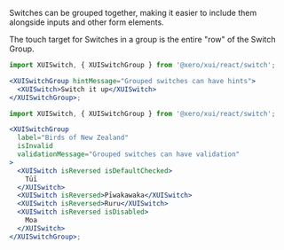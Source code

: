 Switches can be grouped together, making it easier to include them alongside inputs and other form elements.

The touch target for Switches in a group is the entire "row" of the Switch Group.

```jsx harmony
import XUISwitch, { XUISwitchGroup } from '@xero/xui/react/switch';

<XUISwitchGroup hintMessage="Grouped switches can have hints">
  <XUISwitch>Switch it up</XUISwitch>
</XUISwitchGroup>;
```

```jsx harmony
import XUISwitch, { XUISwitchGroup } from '@xero/xui/react/switch';

<XUISwitchGroup
  label="Birds of New Zealand"
  isInvalid
  validationMessage="Grouped switches can have validation"
>
  <XUISwitch isReversed isDefaultChecked>
    Tūī
  </XUISwitch>
  <XUISwitch isReversed>Pīwakawaka</XUISwitch>
  <XUISwitch isReversed>Ruru</XUISwitch>
  <XUISwitch isReversed isDisabled>
    Moa
  </XUISwitch>
</XUISwitchGroup>;
```
